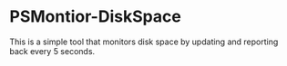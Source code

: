 # PSMontior-DiskSpace
This is a simple tool that monitors disk space by updating and reporting back every 5 seconds. 
